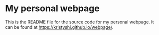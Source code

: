 # My personal webpage

This is the README file for the source code for my personal webpage. It can be found at <https://kristyshi.github.io/webpage/>. 

